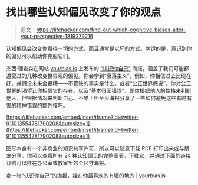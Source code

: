 # 找出哪些认知偏见改变了你的观点

> 原文：<https://lifehacker.com/find-out-which-cognitive-biases-alter-your-perspective-1819279216>

认知偏见会改变你看待一切的方式，而且通常是以坏的方式。幸运的是，意识到你的偏见可以帮助你克服它们。



杰西·理查森在网站 [yourbias.is](http://yourbias.is/) 上发布的 [“认识你自己”](https://yourbias.is/poster) 海报，涵盖了我们可能都遭受过的几种改变世界观的偏见。你会学到“衰落主义”，例如，你相信过去比现在好，并假设未来会更糟——不管铁的事实是什么。或者“公正世界假说”，你对公正世界的渴望让你相信它的存在。以及“基本归因错误”，即你根据他人的性格来判断他人，但根据情况来判断自己。不酷！但至少海报分享了一些如何避免这些有时有害的精神错误的额外技巧。

 [https://lifehacker.com/embed/inset/iframe?id=twitter-911013554781790208&autosize=1](https://lifehacker.com/embed/inset/iframe?id=twitter-911013554781790208&autosize=1) 

图形本身有一个非商业的知识共享许可，所以可以随意下载 PDF 打印出来或与朋友分享。你可以查看所有 24 种认知偏见的完整图表，下载它，并通过下面的链接订购可以挂在办公室或教室里的全尺寸海报。

拿一张“认识你自己”的海报，挂在你最喜欢的有墙的地方 | yourbias.is